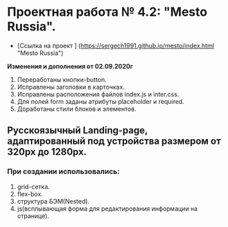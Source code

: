 # Проектная работа № 4.2: "Mesto Russia".

* [Ссылка на проект ] (https://sergech1991.github.io/mesto/index.html "Mesto Russia")

**Изменения и дополнения от 02.09.2020г**
1. Переработаны кнопки-button.
2. Исправлены заголовки в карточках.
3. Исправлены расположения файлов index.js и inter.css.
4. Для полей form заданы атрибуты placeholder и required.
5. Доработаны стили блоков и элементов.

## Русскоязычный Landing-page, адаптированный под устройства размером от 320px до 1280px.

### При создании использовались:
1. grid-сетка.
2. flex-box.
3. структура БЭМ(Nested).
4. js(всплывающая форма для редактирования информации на странице).
